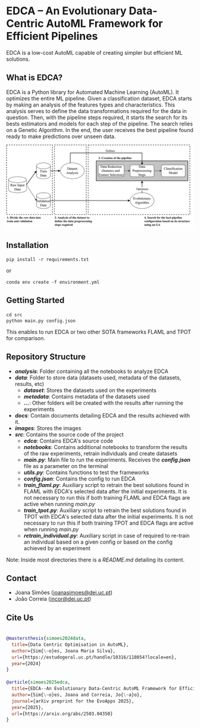 # EDCA – An Evolutionary Data-Centric AutoML Framework for Efficient Pipelines

EDCA is a low-cost AutoML capable of creating simpler but efficient ML solutions.

## What is EDCA?

EDCA is a Python library for Automated Machine Learning (AutoML). It optimizes the entire ML pipeline. Given a classification dataset, EDCA starts by making an analysis of the features types and characteristics. This analysis serves to define the data transformations required for the data in question. Then, with the pipeline steps required, it starts the search for its bests estimators and models for each step of the pipeline. The search relies on a Genetic Algorithm. In the end, the user receives the best pipeline found ready to make predictions over unseen data.

![image info](images/edca/edca-overview.png)

## Installation

    pip install -r requirements.txt

or

    conda env create -f environment.yml

## Getting Started

    cd src
    python main.py config.json

This enables to run EDCA or two other SOTA frameworks FLAML and TPOT for comparison.

## Repository Structure

- ***analysis***: Folder containing all the notebooks to analyze EDCA
- ***data***: Folder to store data (datasets used, metadata of the datasets, results, etc)
  - ***dataset***: Stores the datasets used on the experiments
  - ***metadata***: Contains metadata of the datasets used
  - ***...***: Other folders will be created with the results after running the experiments
- ***docs***: Contain documents detailing EDCA and the results achieved with it.
- ***images***: Stores the images
- ***src***: Contains the source code of the project
  - ***edca***: Contains EDCA's source code
  - ***notebooks***: Contains additional notebooks to transform the results of the raw experiments, retrain individuals and create datasets
  - ***main.py***: Main file to run the experiments. Receives the ***config.json*** file as a parameter on the terminal
  - ***utils.py***: Contains functions to test the frameworks
  - ***config.json***: Contains the config to run EDCA
  - ***train_flaml.py***: Auxiliary script to retrain the best  solutions found in FLAML with EDCA's selected data after the initial experiments. It is not necessary to run this if both training FLAML and EDCA flags are active when running *main.py*
  - ***train_tpot.py***: Auxiliary script to retrain the best  solutions found in TPOT with EDCA's selected data after the initial experiments. It is not necessary to run this if both training TPOT and EDCA flags are active when running *main.py*
  - ***retrain_individual.py***: Auxiliary script in case of required to re-train an individual based on a given config or based on the config achieved by an experiment

Note: Inside most directories there is a *README.md* detailing its content.

## Contact

- Joana Simões (<joanasimoes@dei.uc.pt>)
- João Correia (<jncor@dei.uc.pt>)

## Cite Us

```bibtex

@mastersthesis{simoes2024data,
  title={Data Centric Optimisation in AutoML},
  author={Sim{\~o}es, Joana Maria Silva},
  url={https://estudogeral.uc.pt/handle/10316/118054?locale=en},
  year={2024}
}

@article{simoes2025edca,
  title={EDCA--An Evolutionary Data-Centric AutoML Framework for Efficient Pipelines},
  author={Sim{\~o}es, Joana and Correia, Jo{\~a}o},
  journal={arXiv preprint for the EvoApps 2025},
  year={2025},
  url={https://arxiv.org/abs/2503.04350}
}
```
